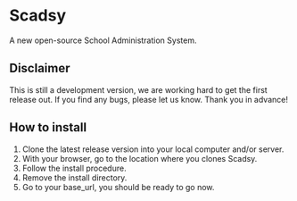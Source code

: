 # Scadsy #

A new open-source School Administration System.

## Disclaimer ##

This is still a development version, we are working hard to get the first release out. If you find any bugs, please let us know. Thank you in advance!

## How to install ##

1. Clone the latest release version into your local computer and/or server. 
2. With your browser, go to the location where you clones Scadsy.
3. Follow the install procedure.
4. Remove the install directory.
5. Go to your base_url, you should be ready to go now.

